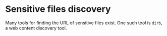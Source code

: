 # Sensitive files discovery

Many tools for finding the URL of sensitive files exist. One such tool is `dirb`, a web content discovery tool.
